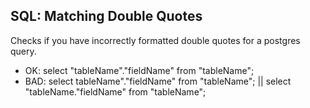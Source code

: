 ## SQL: Matching Double Quotes

Checks if you have incorrectly formatted double quotes for a postgres query.

- OK: select "tableName"."fieldName" from "tableName";
- BAD: select tableName"."fieldName" from "tableName"; || select "tableName."fieldName" from "tableName";
